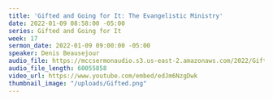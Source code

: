 ```yaml
---
title: 'Gifted and Going for It: The Evangelistic Ministry'
date: 2022-01-09 08:58:00 -05:00
series: Gifted and Going for It
week: 17
sermon_date: 2022-01-09 09:00:00 -05:00
speaker: Denis Beausejour
audio_file: https://mccsermonaudio.s3.us-east-2.amazonaws.com/2022/Gift+2/Gifted+Week+17.mp3
audio_file_length: 60055858
video_url: https://www.youtube.com/embed/edJm6NzgDwk
thumbnail_image: "/uploads/Gifted.png"
---
```


